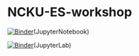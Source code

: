# NCKU-ES-workshop

[![Binder](https://mybinder.org/badge_logo.svg)](https://mybinder.org/v2/gh/PeiChiaLi/NCKU-ES-workshop/HEAD)(JupyterNotebook)

[![Binder](https://mybinder.org/badge_logo.svg)](https://mybinder.org/v2/gh/PeiChiaLi/NCKU-ES-workshop/HEAD?url=lab)(JupyterLab)
